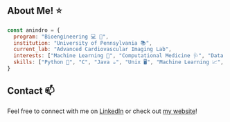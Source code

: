 ## About Me! ⭐
```javascript
const anindro = {
  program: "Bioengineering 💻 🧬",
  institution: "University of Pennsylvania 📚",
  current_lab: "Advanced Cardiovascular Imaging Lab",
  interests: ["Machine Learning 🤖", "Computational Medicine 🩺", "Data Science 🗃️", "Software Engineering ⌨️"],
  skills: ["Python 🐍", "C", "Java ☕", "Unix 🖥️", "Machine Learning 📈", "Deep Learning 🧠", "Causal Inference ➡️"]
}
```

## Contact 📫
Feel free to connect with me on [LinkedIn](https://www.linkedin.com/in/anindro/) or check out [my website](https://ab20cs.github.io/)!
